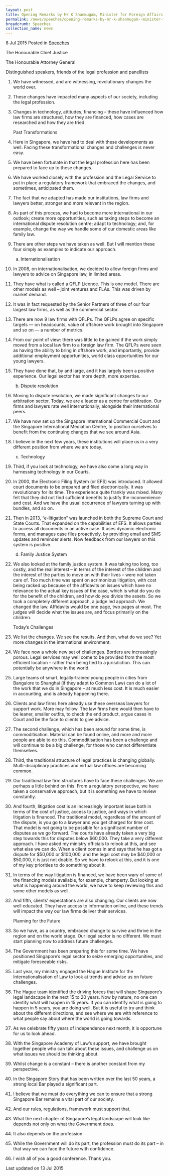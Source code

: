 ```yaml
---
layout: post
title: Opening Remarks by Mr K Shanmugam, Minister for Foreign Affairs and Law, at the Singapore Legal Futures Conference
permalink: /news/speeches/opening-remarks-by-mr-k-shanmugam--minister-for-foreign-affairs-
breadcrumb: Speeches
collection_name: news
---
```


8 Jul 2015 Posted in [Speeches](/news/speeches)

The Honourable Chief Justice
 
The Honourable Attorney General

Distinguished speakers, friends of the legal profession and panellists

 1. We have witnessed, and are witnessing, revolutionary changes the world over.  

 2. These changes have impacted many aspects of our society, including the legal profession. 

 3. Changes in technology, attitudes, financing – these have influenced how law firms are structured, how they are financed, how cases are researched and how they are tried. 
    
    Past Transformations

 4. Here in Singapore, we have had to deal with these developments as well. Facing these transformational changes and challenges is never easy.


 5. We have been fortunate in that the legal profession here has been prepared to face up to these changes.  


 6. We have worked closely with the profession and the Legal Service to put in place a regulatory framework that embraced the changes, and sometimes, anticipated them.


 7. The fact that we adapted has made our institutions, law firms and lawyers better, stronger and more relevant in the region.


 8. As part of this process, we had to become more international in our outlook; create more opportunities, such as taking steps to become an international dispute resolution centre; adapt to technology; and, for example, change the way we handle some of our domestic areas like family law.


 9. There are other steps we have taken as well.  But I will mention these four simply as examples to indicate our approach.
    
    <ol style="list-style-type: lower-alpha">
    <li>Internationalisation</li>
    </ol>


10. In 2008, on internationalisation, we decided to allow foreign firms and lawyers to advice on Singapore law, in limited areas.  

11. They have what is called a QFLP Licence. This is one model. There are other models as well – joint ventures and FLAs. This was driven by market demand.  


12. It was in fact requested by the Senior Partners of three of our four largest law firms, as well as the commercial sector.


13. There are now 9 law firms with QFLPs. The QFLPs agree on specific targets — on headcounts, value of offshore work brought into Singapore and so on — a number of metrics.  


14. From our point of view: there was little to be gained if the work simply moved from a local law firm to a foreign law firm.  The QFLPs were seen as having the ability to bring in offshore work, and importantly, provide additional employment opportunities, world class opportunities for our young lawyers.


15. They have done that, by and large, and it has largely been a positive experience.  Our legal sector has more depth, more expertise.     
    <ol start="2" style="list-style-type: lower-alpha">
    <li>Dispute resolution</li>
    </ol>


16. Moving to dispute resolution, we made significant changes to our arbitration sector. Today, we are a leader as a centre for arbitration. Our firms and lawyers rate well internationally, alongside their international peers.


17. We have now set up the Singapore International Commercial Court and the Singapore International Mediation Centre, to position ourselves to benefit from the continuing changes that we see around Asia.


18. I believe in the next few years, these institutions will place us in a very different position from where we are today.
    <ol start="3" style="list-style-type: lower-alpha">
    <li>Technology</li>
    </ol>


19. Third, if you look at technology, we have also come a long way in harnessing technology in our Courts.


20. In 2000, the Electronic Filing System (or EFS) was introduced. It allowed court documents to be prepared and filed electronically. It was revolutionary for its time. The experience quite frankly was mixed. Many felt that they did not find sufficient benefits to justify the inconvenience and cost. And we have the usual occurrence of lawyers turning up with bundles, and so on. 


21. Then in 2013, “e-litigation” was launched in both the Supreme Court and State Courts. That expanded on the capabilities of EFS. It allows parties to access all documents in an active case. It uses dynamic electronic forms, and manages case files proactively, by providing email and SMS updates and reminder alerts. Now feedback from our lawyers on this system is positive.
    
    <ol start="4" style="list-style-type: lower-alpha">
    <li>Family Justice System</li>
    </ol>

22. We also looked at the family justice system. It was taking too long, too costly, and the real interest – in terms of the interest of the children and the interest of the parties to move on with their lives – were not taken care of. Too much time was spent on acrimonious litigation, with cost being racked up because of the affidavits on issues which have no relevance to the actual key issues of the case, which is what do you do for the benefit of the children, and how do you divide the assets. So we took a completely different approach, a judge led approach. We changed the law. Affidavits would be one page, two pages at most. The judges will decide what the issues are, and focus primarily on the children.
    
    Today’s Challenges


23. We list the changes.  We see the results.  And then, what do we see?  Yet more changes in the international environment.  


24. We face now a whole new set of challenges. Borders are increasingly porous. Legal services may well come to be provided from the most efficient location – rather than being tied to a jurisdiction. This can potentially be anywhere in the world.


25. Large teams of smart, legally-trained young people in cities from Bangalore to Shanghai (if they adapt to Common Law) can do a lot of the work that we do in Singapore – at much less cost.  It is much easier in accounting, and is already happening there.

26. Clients and law firms here already use these overseas lawyers for support work.  More may follow. The law firms here would then have to be leaner, smaller outfits, to check the end product, argue cases in Court and be the face to clients to give advice.


27. The second challenge, which has been around for some time, is commoditisation. Material can be found online, and more and more people are able to do this. Commoditisation has been a challenge and will continue to be a big challenge, for those who cannot differentiate themselves.


28. Third, the traditional structure of legal practices is changing globally. Multi-disciplinary practices and virtual law offices are becoming common.


29. Our traditional law firm structures have to face these challenges.  We are perhaps a little behind on this.  From a regulatory perspective, we have taken a conservative approach, but it is something we have to review constantly.


30. And fourth, litigation cost is an increasingly important issue both in terms of the cost of justice, access to justice, and ways in which litigation is financed. The traditional model, regardless of the amount of the dispute, is you go to a lawyer and you get charged for time cost. That model is not going to be possible for a significant number of disputes as we go forward. The courts have already taken a very big step towards this for disputes below $60,000. They take a very different approach. I have asked my ministry officials to relook at this, and see what else we can do. When a client comes in and says that he has got a dispute for $50,000 or $100,000, and the legal cost may be $40,000 or $50,000, it is just not doable. So we have to relook at this, and it is one of my key priorities to do something about it.


31. In terms of the way litigation is financed, we have been wary of some of the financing models available, for example, champerty. But looking at what is happening around the world, we have to keep reviewing this and some other models as well.


32. And fifth, clients’ expectations are also changing. Our clients are now well educated. They have access to information online, and these trends will impact the way our law firms deliver their services. 
    
    Planning for the Future


33. So we have, as a country, embraced change to survive and thrive in the region and on the world stage. Our legal sector is no different. We must start planning now to address future challenges.


34. The Government has been preparing this for some time. We have positioned Singapore’s legal sector to seize emerging opportunities, and mitigate foreseeable risks.


35. Last year, my ministry engaged the Hague Institute for the Internationalisation of Law to look at trends and advise us on future challenges. 


36. The Hague team identified the driving forces that will shape Singapore’s legal landscape in the next 15 to 20 years. Now by nature, no one can identify what will happen in 15 years. If you can identify what is going to happen in 5 years, you are doing well. But it is useful to try and think about the different directions, and see where we are with reference to what people say about where the world is going towards.


37. As we celebrate fifty years of independence next month, it is opportune for us to look ahead.

38. With the Singapore Academy of Law’s support, we have brought together people who can talk about these issues, and challenge us on what issues we should be thinking about. 


39. Whilst change is a constant – there is another constant from my perspective.


40. In the Singapore Story that has been written over the last 50 years, a strong local Bar played a significant part.  


41. I believe that we must do everything we can to ensure that a strong Singapore Bar remains a vital part of our society. 


42. And our rules, regulations, framework must support that. 


43. What the next chapter of Singapore’s legal landscape will look like depends not only on what the Government does.


44. It also depends on the profession.


45. While the Government will do its part, the profession must do its part – in that way we can face the future with confidence.  

46. I wish all of you a good conference. Thank you.


<p class="right-side-updated">Last updated on 13 Jul 2015</p>
